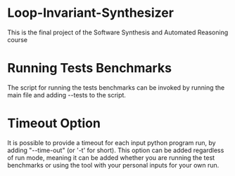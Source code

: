 # Loop-Invariant-Synthesizer
This is the final project of the Software Synthesis and Automated Reasoning course

# Running Tests Benchmarks
The script for running the tests benchmarks can be invoked by running the main file and adding --tests to the script.

# Timeout Option
It is possible to provide a timeout for each input python program run, by adding "--time-out" (or '-t' for short).
This option can be added regardless of run mode, meaning it can be added whether you are running the test benchmarks or using the tool with your personal inputs for your own run.


<!--stackedit_data:
eyJoaXN0b3J5IjpbMTkwMjgyOTgyNywxNDg4OTczOTA3LC0xMT
I3NjEzNjk4LC0xMTc5NjUxNzgsLTE1NDg2MDU4NjRdfQ==
-->